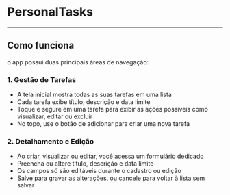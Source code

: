 # PersonalTasks
---

## Como funciona

o app possui duas principais áreas de navegação:

### 1. Gestão de Tarefas

- A tela inicial mostra todas as suas tarefas em uma lista
- Cada tarefa exibe título, descrição e data limite
- Toque e segure em uma tarefa para exibir as ações possíveis como visualizar, editar ou excluir
- No topo, use o botão de adicionar para criar uma nova tarefa

### 2. Detalhamento e Edição

- Ao criar, visualizar ou editar, você acessa um formulário dedicado
- Preencha ou altere título, descrição e data limite
- Os campos só são editáveis durante o cadastro ou edição
- Salve para gravar as alterações, ou cancele para voltar à lista sem salvar